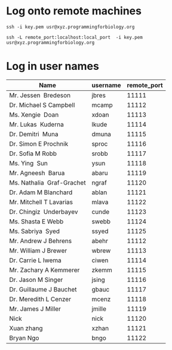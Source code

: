 # Log onto remote machines

`ssh -i key.pem usr@xyz.programmingforbiology.org`

`ssh -L remote_port:localhost:local_port  -i key.pem usr@xyz.programmingforbiology.org`

# Log in user names

Name | username | remote_port |
-----|-----------|-------------|
Mr. Jessen  Bredeson	| jbres | 11111
Dr. Michael S Campbell |	mcamp | 11112
Ms. Xengie  Doan |	xdoan| 11113
Mr. Lukas  Kuderna |	lkude | 11114
Dr. Demitri  Muna |	dmuna | 11115
Dr. Simon E Prochnik	| sproc | 11116
Dr. Sofia M Robb |	srobb | 11117
Ms. Ying  Sun	| ysun | 11118
Mr. Agneesh  Barua |	abaru | 11119
Ms. Nathalia  Graf-Grachet |	ngraf | 11120 
Dr. Adam M Blanchard |	ablan | 11121
Mr. Mitchell T Lavarias	| mlava | 11122 
Dr. Chingiz  Underbayev |	cunde | 11123
Ms. Shasta E Webb	| swebb | 11124
Ms. Sabriya  Syed |	ssyed | 11125
Mr. Andrew J Behrens	| abehr | 11112
Mr. William J Brewer |	wbrew  | 11113
Dr. Carrie L Iwema |	ciwen | 11114
Mr. Zachary A Kemmerer |	zkemm | 11115
Dr. Jason M Singer |	jsing | 11116
Dr. Guillaume J Bauchet |	gbauc | 11117
Dr. Meredith L Cenzer |	mcenz | 11118
Mr. James J Miller |	jmille | 11119
Nick | nick | 11120
Xuan zhang | 	xzhan | 11121
Bryan Ngo	| bngo | 11122
 

